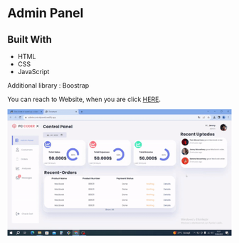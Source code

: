 # Admin Panel

<!DOCTYPE html>
<html lang="en">
<head>
    <meta charset="UTF-8">
</head>
<body>

<h2 id="built-with">Built With</h2>
  <ul>
    <li>HTML</li>
    <li>CSS</li>
    <li>JavaScript</li>
  </ul>
  <p> Additional library : Boostrap</p>
  <p>You can reach to Website, when you are click <a href="https://admincontrolpanels.netlify.app">HERE</a>.</p>

</body>
</html>

![adminpaneliproeject](3adminpaneli.gif)
